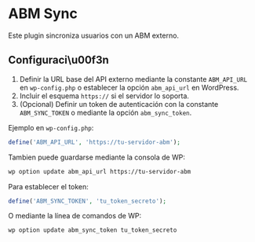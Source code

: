 # ABM Sync

Este plugin sincroniza usuarios con un ABM externo.

## Configuraci\u00f3n

1. Definir la URL base del API externo mediante la constante `ABM_API_URL` en `wp-config.php` o establecer la opción `abm_api_url` en WordPress.
2. Incluir el esquema `https://` si el servidor lo soporta.
3. (Opcional) Definir un token de autenticación con la constante `ABM_SYNC_TOKEN` o mediante la opción `abm_sync_token`.

Ejemplo en `wp-config.php`:

```php
define('ABM_API_URL', 'https://tu-servidor-abm');
```

Tambien puede guardarse mediante la consola de WP:

```sh
wp option update abm_api_url https://tu-servidor-abm
```

Para establecer el token:

```php
define('ABM_SYNC_TOKEN', 'tu_token_secreto');
```

O mediante la línea de comandos de WP:

```sh
wp option update abm_sync_token tu_token_secreto
```

